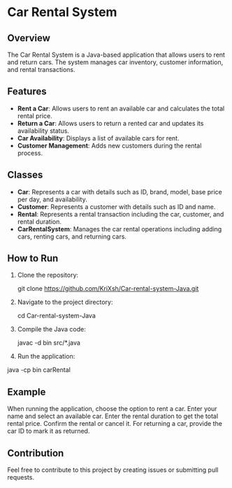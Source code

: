 # Car Rental System            

## Overview    

The Car Rental System is a Java-based application that allows users to rent and return cars. The system manages car inventory, customer information, and rental transactions.
            
## Features              
           
- **Rent a Car**: Allows users to rent an available car and calculates the total rental price.
- **Return a Car**: Allows users to return a rented car and updates its availability status.
- **Car Availability**: Displays a list of available cars for rent.
- **Customer Management**: Adds new customers during the rental process.
   
## Classes      
          
- **Car**: Represents a car with details such as ID, brand, model, base price per day, and availability.
- **Customer**: Represents a customer with details such as ID and name.
- **Rental**: Represents a rental transaction including the car, customer, and rental duration.
- **CarRentalSystem**: Manages the car rental operations including adding cars, renting cars, and returning cars.

## How to Run

1. Clone the repository:

   
   git clone https://github.com/KriXsh/Car-rental-system-Java.git

2. Navigate to the project directory:
     
    cd Car-rental-system-Java

3. Compile the Java code:

    javac -d bin src/*.java

4. Run the application:

  java -cp bin carRental



## Example
When running the application, choose the option to rent a car.
Enter your name and select an available car.
Enter the rental duration to get the total rental price.
Confirm the rental or cancel it.
For returning a car, provide the car ID to mark it as returned.

## Contribution
Feel free to contribute to this project by creating issues or submitting pull requests.

